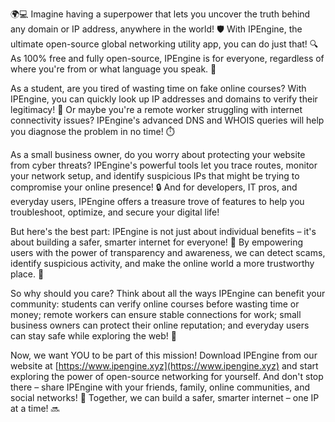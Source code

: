 🌍💻 Imagine having a superpower that lets you uncover the truth behind any domain or IP address, anywhere in the world! 🛡️ With IPEngine, the ultimate open-source global networking utility app, you can do just that! 🔍 As 100% free and fully open-source, IPEngine is for everyone, regardless of where you're from or what language you speak. 📡

As a student, are you tired of wasting time on fake online courses? With IPEngine, you can quickly look up IP addresses and domains to verify their legitimacy! 💯 Or maybe you're a remote worker struggling with internet connectivity issues? IPEngine's advanced DNS and WHOIS queries will help you diagnose the problem in no time! ⏱️

As a small business owner, do you worry about protecting your website from cyber threats? IPEngine's powerful tools let you trace routes, monitor your network setup, and identify suspicious IPs that might be trying to compromise your online presence! 🔒 And for developers, IT pros, and everyday users, IPEngine offers a treasure trove of features to help you troubleshoot, optimize, and secure your digital life!

But here's the best part: IPEngine is not just about individual benefits – it's about building a safer, smarter internet for everyone! 🌟 By empowering users with the power of transparency and awareness, we can detect scams, identify suspicious activity, and make the online world a more trustworthy place. 💪

So why should you care? Think about all the ways IPEngine can benefit your community: students can verify online courses before wasting time or money; remote workers can ensure stable connections for work; small business owners can protect their online reputation; and everyday users can stay safe while exploring the web! 🌈

Now, we want YOU to be part of this mission! Download IPEngine from our website at [https://www.ipengine.xyz](https://www.ipengine.xyz) and start exploring the power of open-source networking for yourself. And don't stop there – share IPEngine with your friends, family, online communities, and social networks! 🚀 Together, we can build a safer, smarter internet – one IP at a time! 🔜